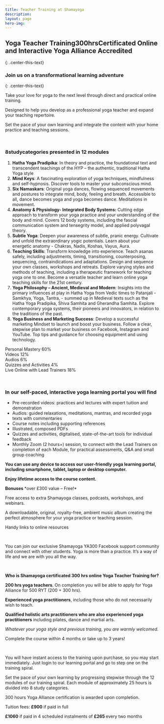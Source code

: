 ```yaml
---
title: Teacher Training at Shamayoga
description:
layout: page
hero-img:
---
```


## **Y****oga Teacher Training****300hrs****C****ertificated Online and Interactive Yoga Alliance Accredited**
{: .center-this-text}

### Join us on a transformational learning adventure
{: .center-this-text}

Take your love for yoga to the next level through direct and practical online training.

Designed to help you develop as a professional yoga teacher and expand your teaching repertoire.

Set the pace of your own learning and integrate the content with your home practice and teaching sessions.

&nbsp;

### **8****study****categories** **presented in 12 modules**

<div><div><ol><li><strong>Hatha Yoga Pradipika</strong>: In theory and practice, the foundational text and transcendent teachings of the HYP &ndash; the authentic, traditional Hatha Yoga style</li><li><strong>Mind Keys</strong>: A fascinating exploration of yoga techniques, mindfulness and self-hypnosis. Discover tools to master your subconscious mind.</li><li><strong>Six Namaskars</strong>: Original yoga dances, flowing sequenced movements and postures to integrate mind, body, feeling and breath. Accessible to all, dance becomes yoga and yoga becomes dance. Meditations in movement.</li><li><strong>Anatomy &amp; Physiology</strong><strong>- Integrated Body Systems:</strong> Cutting edge approach to transform your yoga practice and your understanding of the body and mind. Covers 12 body systems, including the fascial communication system and tensegrity model, and applied polyvagal theory.</li><li><strong>Subtle Yo</strong><strong>ga</strong>: Deepen your awareness of subtle, pranic energy. Cultivate and unfold the extraordinary yogic potentials. Learn about your energetic anatomy - Chakras, Nadis, Koshas, Vayus, Aura.</li><li><strong>Teaching Skills</strong>: Transform knowledge into experience. Teach asanas safely, including adjustments, timing, transitioning, counterposing, sequencing, contraindications and adaptations. Design and sequence your own classes, workshops and retreats. Explore varying styles and methods of teaching, including a therapeutic framework for teaching yoga one to one. Become a versatile teacher and learn online yoga teaching skills for the 21st century.</li><li><strong>Yoga Philosophy &ndash; Ancient, Medieval and Modern</strong>: Insights into the primary influences at play in Hatha Yoga from Vedic times to Patanjali - Samkhya, Yoga, Tantra, - summed up in Medieval texts such as the Hatha Yoga Pradipika, Shiva Samhita and Gherandha Samhita. Explore contemporary yoga systems, their pioneers and innovators, in relation to the traditions of the past.</li><li><strong>Yoga Business and Marketing Success</strong>: Develop a successful marketing Mindset to launch and boost your business. Follow a clear, stepwise plan to market your business on Facebook, Instagram and YouTube. Top tips and guidance for choosing equipment and using technology.</li></ol><p class="center-this-text">Personal Mastery 60%<br />Videos 12%<br />Audios 6%<br />Quizzes and Activities 4%<br />Live Online with Lead Trainers 18%</p><p class="center-this-text">&nbsp;</p><h3 class="center-this-text"><strong>In our self-paced, interactive </strong><strong>yoga </strong><strong>learning portal you will find</strong></h3><div><div><ul><li>Pre-recorded videos: practices and lectures with expert tuition and demonstration</li><li>Audios: guided relaxations, meditations, mantras, and recorded yoga texts with commentaries</li><li>Course notes including supporting references</li><li>Illustrated, composed PDFs</li><li>Quizzes and activities, digitalised, state-of-the-art tools for individual feedback</li><li>Monthly Zoom (2 hours+) session, to connect with the Lead Trainers on completion of each Module, for practical assessments, Q&amp;A and small group coaching</li></ul><p><strong>You can use any device to access our user-friendly yoga learning portal, including smartphone, tablet, laptop or desktop computer. </strong></p><p><strong>Enjoy lifetime access to the course content. </strong></p><div><div><p><strong>B</strong><strong>onus</strong><strong>es</strong><strong> </strong>*over &pound;300 value &ndash; Free!*</p><p>Free access to extra Shamayoga classes, podcasts, workshops, and webinars<em>.</em><strong> </strong></p><p>A downloadable, original, royalty-free, ambient music album creating the perfect atmosphere for your yoga practice or teaching session.</p><p>Handy links to online resources</p><p>&nbsp;</p><p>You can join our exclusive Shamayoga YA300 Facebook support community and connect with other students. Yoga is more than a practice. It&rsquo;s a way of life and we are with you all the way.</p><p>&nbsp;</p><p><strong>Who is </strong><strong>Shamayoga </strong><strong>certificated </strong><strong>300 hrs online Y</strong><strong>oga </strong><strong>T</strong><strong>eacher </strong><strong>T</strong><strong>raining</strong><strong> for</strong><strong>?</strong><strong> </strong></p><p><strong>200 hrs </strong><strong>yoga </strong><strong>teachers</strong>. On completion you will be able to apply for Yoga Alliance for 500 RYT (200 + 300 hrs).</p><p><strong>Experienced </strong><strong>yoga </strong><strong>practitioners</strong>, including those who do not necessarily wish to teach.</p><p><strong>Q</strong><strong>ualified </strong><strong>holistic arts </strong><strong>practition</strong><strong>ers</strong><strong> who are also experienced yoga practitioners</strong> including pilates, dance and martial arts.</p><p><em>Whatever your yoga style and previous training, you are warmly welcomed</em><em>.</em></p><p>Complete the course within 4 months or take up to 3 years!</p></div></div><div>&nbsp;</div><div><div><p>You will have instant access to the training upon purchase, so you may start immediately. Just login to our learning portal and go to step one on the training spiral.</p><p>Set the pace of your own learning by progressing stepwise through the 12 modules of our training spiral. Each module of approximately 25 hours is divided into 8 study categories.</p><p>300 hours Yoga Alliance certification is awarded upon completion.</p><p>Tuition fees: <strong>&pound;</strong><strong>9</strong><strong>0</strong><strong>0</strong> if paid in full</p><p><strong>&pound;</strong><strong>10</strong><strong>6</strong><strong>0</strong> if paid in 4 scheduled instalments of <strong>&pound;</strong><strong>265</strong><strong> </strong>every two months</p></div></div></div></div></div></div>